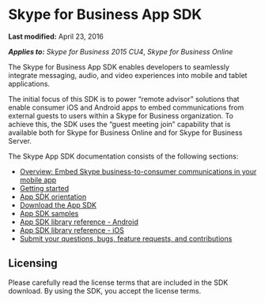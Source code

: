 
# Skype for Business App SDK

 **Last modified:** April 23, 2016

 _**Applies to:** Skype for Business 2015 CU4_, _Skype for Business Online_

The Skype for Business App SDK enables developers to seamlessly integrate messaging, audio, and video experiences into mobile and tablet applications.

The initial focus of this SDK is to power “remote advisor” solutions that enable consumer iOS and Android apps to embed communications from external guests to users within a Skype for Business organization.  To achieve this, the SDK uses the “guest meeting join” capability that is available both for Skype for Business Online and for Skype for Business Server.  

The Skype App SDK documentation consists of the following sections:

- [Overview: Embed Skype business-to-consumer communications in your mobile app](EmbedSkypeB2Ccomms.md)
- [Getting started](GettingStarted.md)
- [App SDK orientation](Orientation.md)
- [Download the App SDK](Download.md)
- [App SDK samples](Samples.md)
- [App SDK library reference - Android](https://aka.ms/sfbAppSDKRef_Android)
- [App SDK library reference - iOS](https://aka.ms/sfbAppSDKRef_iOS)
- [Submit your questions, bugs, feature requests, and contributions](Feedback.md)

## Licensing

Please carefully read the license terms that are included in the SDK download.  By using the SDK, you accept the license terms.
